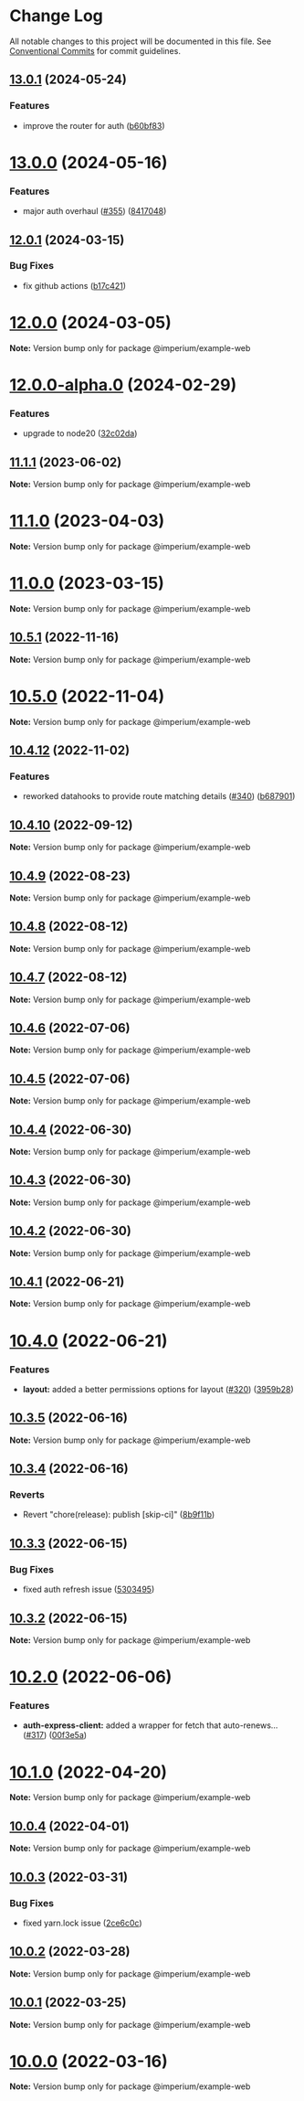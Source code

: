 # Change Log

All notable changes to this project will be documented in this file.
See [Conventional Commits](https://conventionalcommits.org) for commit guidelines.

## [13.0.1](https://github.com/darkadept/imperium/compare/v13.0.0...v13.0.1) (2024-05-24)

### Features

- improve the router for auth ([b60bf83](https://github.com/darkadept/imperium/commit/b60bf83131afaf3a561d9b3659bb3fa1fdf34c1f))

# [13.0.0](https://github.com/darkadept/imperium/compare/v12.0.1...v13.0.0) (2024-05-16)

### Features

- major auth overhaul ([#355](https://github.com/darkadept/imperium/issues/355)) ([8417048](https://github.com/darkadept/imperium/commit/8417048e0f9f0fa89c98847a54fd7e9111833e04))

## [12.0.1](https://github.com/darkadept/imperium/compare/v12.0.0...v12.0.1) (2024-03-15)

### Bug Fixes

- fix github actions ([b17c421](https://github.com/darkadept/imperium/commit/b17c421a5234a546ab5805d94b304abdfe927b09))

# [12.0.0](https://github.com/darkadept/imperium/compare/v11.2.0...v12.0.0) (2024-03-05)

**Note:** Version bump only for package @imperium/example-web

# [12.0.0-alpha.0](https://github.com/darkadept/imperium/compare/v11.2.0...v12.0.0-alpha.0) (2024-02-29)

### Features

- upgrade to node20 ([32c02da](https://github.com/darkadept/imperium/commit/32c02da1e9c668099a5aa4c9d15f4807f6e1339c))

## [11.1.1](https://github.com/darkadept/imperium/compare/v11.1.0...v11.1.1) (2023-06-02)

**Note:** Version bump only for package @imperium/example-web

# [11.1.0](https://github.com/darkadept/imperium/compare/v11.0.0...v11.1.0) (2023-04-03)

**Note:** Version bump only for package @imperium/example-web

# [11.0.0](https://github.com/darkadept/imperium/compare/v10.6.0...v11.0.0) (2023-03-15)

**Note:** Version bump only for package @imperium/example-web

## [10.5.1](https://github.com/darkadept/imperium/compare/v10.5.0...v10.5.1) (2022-11-16)

**Note:** Version bump only for package @imperium/example-web

# [10.5.0](https://github.com/darkadept/imperium/compare/v10.4.12...v10.5.0) (2022-11-04)

**Note:** Version bump only for package @imperium/example-web

## [10.4.12](https://github.com/darkadept/imperium/compare/v10.4.11...v10.4.12) (2022-11-02)

### Features

- reworked datahooks to provide route matching details ([#340](https://github.com/darkadept/imperium/issues/340)) ([b687901](https://github.com/darkadept/imperium/commit/b6879013941da7b5d8bab398016d4d6209eb681f))

## [10.4.10](https://github.com/darkadept/imperium/compare/v10.4.9...v10.4.10) (2022-09-12)

**Note:** Version bump only for package @imperium/example-web

## [10.4.9](https://github.com/darkadept/imperium/compare/v10.4.8...v10.4.9) (2022-08-23)

**Note:** Version bump only for package @imperium/example-web

## [10.4.8](https://github.com/darkadept/imperium/compare/v10.4.7...v10.4.8) (2022-08-12)

**Note:** Version bump only for package @imperium/example-web

## [10.4.7](https://github.com/darkadept/imperium/compare/v10.4.6...v10.4.7) (2022-08-12)

**Note:** Version bump only for package @imperium/example-web

## [10.4.6](https://github.com/darkadept/imperium/compare/v10.4.5...v10.4.6) (2022-07-06)

**Note:** Version bump only for package @imperium/example-web

## [10.4.5](https://github.com/darkadept/imperium/compare/v10.4.4...v10.4.5) (2022-07-06)

**Note:** Version bump only for package @imperium/example-web

## [10.4.4](https://github.com/darkadept/imperium/compare/v10.4.3...v10.4.4) (2022-06-30)

**Note:** Version bump only for package @imperium/example-web

## [10.4.3](https://github.com/darkadept/imperium/compare/v10.4.2...v10.4.3) (2022-06-30)

**Note:** Version bump only for package @imperium/example-web

## [10.4.2](https://github.com/darkadept/imperium/compare/v10.4.1...v10.4.2) (2022-06-30)

**Note:** Version bump only for package @imperium/example-web

## [10.4.1](https://github.com/darkadept/imperium/compare/v10.4.0...v10.4.1) (2022-06-21)

**Note:** Version bump only for package @imperium/example-web

# [10.4.0](https://github.com/darkadept/imperium/compare/v10.3.5...v10.4.0) (2022-06-21)

### Features

- **layout:** added a better permissions options for layout ([#320](https://github.com/darkadept/imperium/issues/320)) ([3959b28](https://github.com/darkadept/imperium/commit/3959b287c03bcc6fbc021d24b020290fba610365))

## [10.3.5](https://github.com/darkadept/imperium/compare/v10.3.4...v10.3.5) (2022-06-16)

**Note:** Version bump only for package @imperium/example-web

## [10.3.4](https://github.com/darkadept/imperium/compare/v10.3.3...v10.3.4) (2022-06-16)

### Reverts

- Revert "chore(release): publish [skip-ci]" ([8b9f11b](https://github.com/darkadept/imperium/commit/8b9f11b73ae0538e8a2318951edbb46f8cf6c094))

## [10.3.3](https://github.com/darkadept/imperium/compare/v10.3.2...v10.3.3) (2022-06-15)

### Bug Fixes

- fixed auth refresh issue ([5303495](https://github.com/darkadept/imperium/commit/5303495346cb7f2d2401edf9895f2463033db30c))

## [10.3.2](https://github.com/darkadept/imperium/compare/v10.3.1...v10.3.2) (2022-06-15)

**Note:** Version bump only for package @imperium/example-web

# [10.2.0](https://github.com/darkadept/imperium/compare/v10.1.2...v10.2.0) (2022-06-06)

### Features

- **auth-express-client:** added a wrapper for fetch that auto-renews… ([#317](https://github.com/darkadept/imperium/issues/317)) ([00f3e5a](https://github.com/darkadept/imperium/commit/00f3e5a969300e61c486a8c20919d8bf8ea4b9e6))

# [10.1.0](https://github.com/darkadept/imperium/compare/v10.0.7...v10.1.0) (2022-04-20)

**Note:** Version bump only for package @imperium/example-web

## [10.0.4](https://github.com/darkadept/imperium/compare/v10.0.3...v10.0.4) (2022-04-01)

**Note:** Version bump only for package @imperium/example-web

## [10.0.3](https://github.com/darkadept/imperium/compare/v10.0.2...v10.0.3) (2022-03-31)

### Bug Fixes

- fixed yarn.lock issue ([2ce6c0c](https://github.com/darkadept/imperium/commit/2ce6c0cb522813898f4e2f41356a67e531e0e741))

## [10.0.2](https://github.com/darkadept/imperium/compare/v10.0.1...v10.0.2) (2022-03-28)

**Note:** Version bump only for package @imperium/example-web

## [10.0.1](https://github.com/darkadept/imperium/compare/v10.0.0...v10.0.1) (2022-03-25)

**Note:** Version bump only for package @imperium/example-web

# [10.0.0](https://github.com/darkadept/imperium/compare/v9.0.0...v10.0.0) (2022-03-16)

**Note:** Version bump only for package @imperium/example-web
